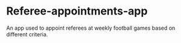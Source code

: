 # Referee-appointments-app
An app used to appoint referees at weekly football games based on different criteria.
